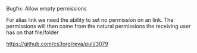 Bugfix: Allow empty permissions

For alias link we need the ability to set no permission on an link.
The permissions will then come from the natural permissions the receiving user
has on that file/folder

https://github.com/cs3org/reva/pull/3079
